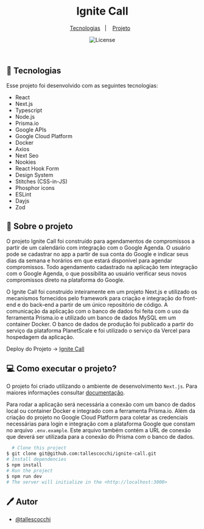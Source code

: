 <h1 align="center">
  Ignite Call
</h1>

<p align="center">
  <a href="#-tecnologias">Tecnologias</a>&nbsp;&nbsp;&nbsp;|&nbsp;&nbsp;&nbsp;
  <a href="#-sobre-o-projeto">Projeto</a>&nbsp;&nbsp;&nbsp;
</p>

<p align="center">
  <img alt="License" src="https://img.shields.io/static/v1?label=license&message=MIT&color=49AA26&labelColor=000000">
</p>

<br>

## 🚀 Tecnologias

Esse projeto foi desenvolvido com as seguintes tecnologias:

- React
- Next.js
- Typescript
- Node.js
- Prisma.io
- Google APIs
- Google Cloud Platform
- Docker
- Axios
- Next Seo
- Nookies
- React Hook Form
- Design System
- Stitches (CSS-in-JS)
- Phosphor icons
- ESLint
- Dayjs
- Zod

## 🔖 Sobre o projeto

O projeto Ignite Call foi construído para agendamentos de compromissos a partir de um calendário com integração com o Google Agenda. O usuário pode se cadastrar no app a partir de sua conta do Google e indicar seus dias da semana e horários em que estará disponível para agendar compromissos. Todo agendamento cadastrado na aplicação tem integração com o Google Agenda, o que possibilita ao usuário verificar seus novos compromissos direto na plataforma do Google.

O Ignite Call foi construído inteiramente em um projeto Next.js e utilizado os mecanismos fornecidos pelo framework para criação e integração do front-end e do back-end a partir de um único repositório de código. A comunicação da aplicação com o banco de dados foi feita com o uso da ferramenta Prisma.io e utilizado um banco de dados MySQL em um container Docker. O banco de dados de produção foi publicado a partir do serviço da plataforma PlanetScale e foi utilizado o serviço da Vercel para hospedagem da aplicação.

Deploy do Projeto -> [Ignite Call](https://ignite-call-tallescocchi.vercel.app/)

## 💻 Como executar o projeto?

O projeto foi criado utilizando o ambiente de desenvolvimento `Next.js`. Para maiores informações consultar [documentação](https://nextjs.org/docs).

Para rodar a aplicação será necessária a conexão com um banco de dados local ou container Docker e integrado com a ferramenta Prisma.io. Além da criação do projeto no Google Cloud Platform para coletar as credenciais necessárias para login e integração com a plataforma Google que constam no arquivo `.env.example`. Este arquivo também contém a URL de conexão que deverá ser utilizada para a conexão do Prisma com o banco de dados.

```sh
  # Clone this project
$ git clone git@github.com:tallescocchi/ignite-call.git
# Install dependencies
$ npm install
# Run the project
$ npm run dev
# The server will initialize in the <http://localhost:3000>
```

## 🖊️ Autor

- [@tallescocchi](https://www.github.com/tallescocchi)

